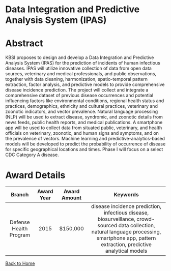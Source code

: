 
Data Integration and Predictive Analysis System (IPAS)
======================================================

# Abstract


KBSI proposes to design and develop a Data Integration and Predictive Analysis System (IPAS) for the prediction of incidents of human infectious diseases.  IPAS will utilize innovative collection of data from open data sources, veterinary and medical professionals, and public observations, together with data cleaning, harmonization, spatio-temporal pattern extraction, factor analysis, and predictive models to provide comprehensive disease incidence prediction.  The project will collect and integrate a comprehensive dataset of previous disease occurrences and potential influencing factors like environmental conditions, regional health status and practices, demographics, ethnicity and cultural practices, veterinary and zoonotic indicators, and vector prevalence.  Natural language processing (NLP) will be used to extract disease, syndromic, and zoonotic details from news feeds, public health reports, and medical publications.  A smartphone app will be used to collect data from situated public, veterinary, and health officials on veterinary, zoonotic, and human signs and symptoms, and on the prevalence of vectors.  Machine learning and predictive-analytics-based models will be developed to predict the probability of occurrence of disease for specific geographical locations and times.  Phase I will focus on a select CDC Category A disease.  

# Award Details

|Branch|Award Year|Award Amount|Keywords|
| :---: | :---: | :---: | :---: |
|Defense Health Program|2015|$150,000|disease incidence prediction, infectious disease, biosurveillance, crowd-sourced data collection, natural language processing, smartphone app, pattern extraction, predictive analytical models|
  
  


[Back to Home](https://github.com/chrischow/dod_sbir_awards/DJ/#1808)